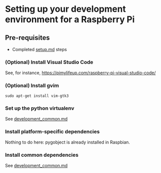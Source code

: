 # Setting up your development environment for a Raspberry Pi

## Pre-requisites

* Completed [setup.md](setup.md) steps <!-- TODO: Add anchor to this link -->

### (Optional) Install Visual Studio Code

See, for instance, <https://pimylifeup.com/raspberry-pi-visual-studio-code/>

### (Optional) Install gvim

`sudo apt-get install vim-gtk3`

### Set up the python virtualenv

See [development_common.md](development_common.md) <!-- TODO: Add anchor to this link -->

### Install platform-specific dependencies

Nothing to do here: pygobject is already installed in Raspbian.

### Install common dependencies

See [development_common.md](development_common.md) <!-- TODO: Add anchor to this link -->
